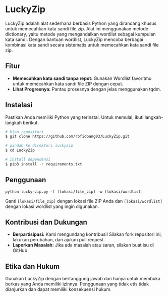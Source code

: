 # LuckyZip

LuckyZip adalah alat sederhana berbasis Python yang dirancang khusus untuk memecahkan kata sandi file zip. Alat ini menggunakan metode dictionary, yaitu metode yang mengandalkan wordlist sebagai kumpulan kata sandi. Dengan bantuan wordlist, LuckyZip mencoba berbagai kombinasi kata sandi secara sistematis untuk memecahkan kata sandi file zip.

## Fitur

- **Memecahkan kata sandi tanpa repot:** Gunakan Wordlist favoritmu untuk memecahkan kata sandi file ZIP dengan cepat.
- **Lihat Progresnya:** Pantau prosesnya dengan jelas menggunakan tqdm.

## Instalasi

Pastikan Anda memiliki Python yang terinstal. Untuk memulai, ikuti langkah-langkah berikut:

```bash
# klon repositori
$ git clone https://github.com/rofidoang03/LuckyZip.git

# pindah ke direktori luckyzip
$ cd LuckyZip

# install dependensi
$ pip3 install -r requirements.txt
```

## Penggunaan

```
python lucky-zip.py -f [lokasi/file_zip] -w [lokasi/wordlist]
```
Ganti `[lokasi/file_zip]` dengan lokasi file ZIP Anda dan `[lokasi/wordlist]` dengan lokasi wordlist yang ingin digunakan.

## Kontribusi dan Dukungan

- **Berpartisipasi:** Kami mengundang kontribusi! Silakan fork repositori ini, lakukan perubahan, dan ajukan pull request.
- **Laporkan Masalah:** Jika ada masalah atau saran, silakan buat isu di GitHub

## Etika dan Hukum

Gunakan LuckyZip dengan bertanggung jawab dan hanya untuk membuka berkas yang Anda memiliki izinnya. Penggunaan yang tidak etis tidak dianjurkan dan dapat memiliki konsekuensi hukum.
